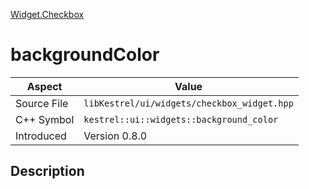 [Widget.Checkbox](index)
# backgroundColor
| Aspect | Value |
| --- | --- |
| Source File | `libKestrel/ui/widgets/checkbox_widget.hpp` |
| C++ Symbol | `kestrel::ui::widgets::background_color` |
| Introduced | Version 0.8.0 |
## Description

